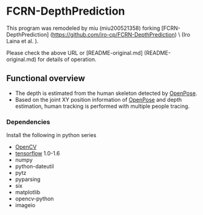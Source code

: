 # FCRN-DepthPrediction
This program was remodeled by miu (miu200521358) forking [FCRN-DepthPrediction] (https://github.com/iro-cp/FCRN-DepthPrediction) \ (Iro Laina et al. \).

Please check the above URL or [README-original.md] (README-original.md) for details of operation.

## Functional overview

- The depth is estimated from the human skeleton detected by [OpenPose](https://github.com/CMU-Perceptual-Computing-Lab/openpose).
- Based on the joint XY position information of [OpenPose](https://github.com/CMU-Perceptual-Computing-Lab/openpose) and depth estimation, human tracking is performed with multiple people tracing.

### Dependencies

Install the following in python series

- [OpenCV](http://opencv.org/)
- [tensorflow](https://www.tensorflow.org/) 1.0-1.6
- numpy
- python-dateutil
- pytz
- pyparsing
- six
- matplotlib
- opencv-python
- imageio
